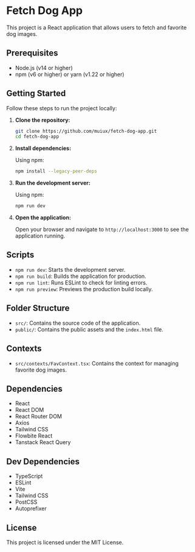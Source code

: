# Fetch Dog App

This project is a React application that allows users to fetch and favorite dog images.

## Prerequisites

- Node.js (v14 or higher)
- npm (v6 or higher) or yarn (v1.22 or higher)

## Getting Started

Follow these steps to run the project locally:

1. **Clone the repository:**

   ```sh
   git clone https://github.com/muiux/fetch-dog-app.git
   cd fetch-dog-app
   ```

2. **Install dependencies:**

   Using npm:

   ```sh
   npm install --legacy-peer-deps
   ```

3. **Run the development server:**

   Using npm:

   ```sh
   npm run dev
   ```

4. **Open the application:**

   Open your browser and navigate to `http://localhost:3000` to see the application running.

## Scripts

- `npm run dev`: Starts the development server.
- `npm run build`: Builds the application for production.
- `npm run lint`: Runs ESLint to check for linting errors.
- `npm run preview`: Previews the production build locally.

## Folder Structure

- `src/`: Contains the source code of the application.
- `public/`: Contains the public assets and the `index.html` file.

## Contexts

- `src/contexts/FavContext.tsx`: Contains the context for managing favorite dog images.

## Dependencies

- React
- React DOM
- React Router DOM
- Axios
- Tailwind CSS
- Flowbite React
- Tanstack React Query

## Dev Dependencies

- TypeScript
- ESLint
- Vite
- Tailwind CSS
- PostCSS
- Autoprefixer

## License

This project is licensed under the MIT License.
